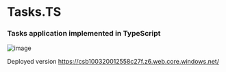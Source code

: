 # Tasks.TS
### Tasks application implemented in TypeScript

![image](https://github.com/user-attachments/assets/58f18b99-22f4-497b-a983-d454442ad570)

Deployed version https://csb100320012558c27f.z6.web.core.windows.net/
